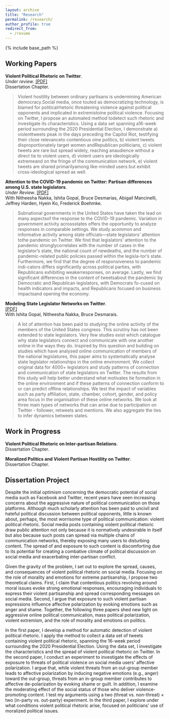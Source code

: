 ```yaml
---
layout: archive
title: "Research"
permalink: /research/
author_profile: true
redirect_from:
  - /resume
---
```


{% include base_path %}

## Working Papers

**Violent Political Rhetoric on Twitter**. <br> 
*Under review*. [[PDF]](https://osf.io/5ckw4/) <br>
Dissertation Chapter. <br>
> Violent hostility between ordinary partisans is undermining American democracy.Social media, once touted as democratizing technology, is blamed for politicalrhetoric threatening violence against political opponents and implicated in extremistoine political violence. Focusing on Twitter, I propose an automated method todetect such rhetoric and investigate its characteristics. Using a data set spanning a16-week period surrounding the 2020 Presidential Election, I demonstrate a) violenttweets peak in the days preceding the Capitol Riot, testifying their close relevanceto contentious oine politics, b) violent tweets disproportionately target women andRepublican politicians, c) violent tweets are rare but spread widely, reaching anaudience without a direct tie to violent users, d) violent users are ideologically extremeand on the fringe of the communication network, e) violent tweets are shared primarilyamong like-minded users but exhibit cross-ideological spread as well.

**Attention to the COVID-19 pandemic on Twitter: Partisan differences among U.S. state legislators**. <br>
*Under Review*. [[PDF]](https://osf.io/r32nh/) <br>
With Nitheesha Nakka, Ishita Gopal, Bruce Desmarias, Abigail Mancinelli, Jeffrey Harden, Hyein Ko, Frederick Boehmke. <br>
> Subnational governments in the United States have taken the lead on many aspectsof the response to the COVID-19 pandemic.  Variation in government activity acrossstates offers the opportunity to analyze responses in comparable settings.  We study acommon and informative activity among state officials—state legislators’ attention tothe pandemic on Twitter.  We find that legislators’ attention to the pandemic stronglycorrelates with the number of cases in the legislator’s state, the national count of newdeaths, and the number of pandemic-related public policies passed within the legisla-tor’s state.  Furthermore, we find that the degree of responsiveness to pandemic indi-cators differs significantly across political parties, with Republicans exhibiting weakerresponses, on average.  Lastly, we find significant differences in the content of tweetsabout  the  pandemic  by  Democratic  and  Republican  legislators,  with  Democrats  fo-cused on health indicators and impacts, and Republicans focused on business impactsand opening the economy.

**Modeling State Legislator Networks on Twitter**. <br>
[[PDF]](https://osf.io/mm/) <br>
With Ishita Gopal, Nitheesha Nakka, Bruce Desmarais. <br>
> A lot of attention has been paid to studying the online activity of the members of the United States congress. This scrutiny has not been extended to state legislators. Very few studies exist which catalogue why state legislators connect and communicate with one another online in the ways they do. Inspired by this question and building on studies which have analysed online communication of members of the national legislatures, this paper aims to systematically analyse state legislator relationships in the online environment. We collect original data for 4000+ legislators and study patterns of connection and communication of state legislators on Twitter. The results from this study will help better understand what motivates tie formation in the online environment and if these patterns of connection conform to or can predict offline relationships. We test the impact of variables such as party affiliation, state, chamber, cohort, gender, and policy area focus in the organisation of these online networks. We look at three main types of networks that can arise due to participation on Twitter - follower, retweets and mentions. We also aggregate the ties to infer dynamics between states.


## Work in Progress

**Violent Political Rhetoric on Inter-partisan Relations**. <br>
Dissertation Chapter. <br>

**Moralized Politics and Violent Partisan Hostility on Twitter**. <br>
Dissertation Chapter. <br>


## Dissertation Project

Despite the initial optimism concerning the democratic potential of social media such as Facebook and Twitter, recent years have seen increasing concerns about the aggressive nature of political communication on those platforms. Although much scholarly attention has been paid to uncivil and hateful political discussion between political opponents, little is known about, perhaps, the most worrisome type of political communication: violent political rhetoric. Social media posts containing violent political rhetoric draw public attention not only because it is normatively undesirable in itself but also because such posts can spread via multiple chains of communication networks, thereby exposing many users to disturbing content. The spread of and exposure to such content is discomforting due to its potential for creating a combative climate of political discussion on social media and exacerbating inter-partisan conflict. 

Given the gravity of the problem, I set out to explore the spread, causes, and consequences of violent political rhetoric on social media. Focusing on the role of morality and emotions for extreme partisanship, I propose two theoretical claims. First, I claim that contentious politics revolving around moral issues evoke strong emotional responses, encouraging individuals to express their violent partisanship and spread corresponding messages on social media. Second, I argue that exposure to such violent partisan expressions influence affective polarization by evoking emotions such as anger and shame. Together, the following three papers shed new light on aggressive online political communication, mass political polarization, violent extremism, and the role of morality and emotions on politics.

In the first paper, I develop a method for automatic detection of violent political rhetoric. I apply the method to collect a data set of tweets containing violent political rhetoric, spanning the 16-week period surrounding the 2020 Presidential Election. Using the data set, I investigate the characteristics and the spread of violent political rhetoric on Twitter. In the second paper, I conduct an experiment to investigate the effects of exposure to threats of political violence on social media users' affective polarization. I argue that, while violent threats from an out-group member leads to affective polarization by inducing negative emotions (e.g., anger) toward the out-group, threats from an in-group member contributes to affective de-polarization by evoking shame or guilt. In addition, I examine the moderating effect of the social status of those who deliver violence-promoting content. I test my arguments using a two (threat vs. non-threat) $\times$ two (in-party vs. out-party) experiment. In the third paper, I explore under what conditions violent political rhetoric arise, focused on politicians' use of moralized political issues.
